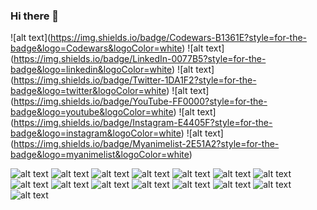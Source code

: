 ### Hi there 👋
!\[alt text](https://img.shields.io/badge/Codewars-B1361E?style=for-the-badge&logo=Codewars&logoColor=white)
!\[alt text](https://img.shields.io/badge/LinkedIn-0077B5?style=for-the-badge&logo=linkedin&logoColor=white)
!\[alt text](https://img.shields.io/badge/Twitter-1DA1F2?style=for-the-badge&logo=twitter&logoColor=white)
!\[alt text](https://img.shields.io/badge/YouTube-FF0000?style=for-the-badge&logo=youtube&logoColor=white)
!\[alt text](https://img.shields.io/badge/Instagram-E4405F?style=for-the-badge&logo=instagram&logoColor=white)
!\[alt text](https://img.shields.io/badge/Myanimelist-2E51A2?style=for-the-badge&logo=myanimelist&logoColor=white)

![alt text](https://img.shields.io/badge/TypeScript-007ACC?style=for-the-badge&logo=typescript&logoColor=white)
![alt text](https://img.shields.io/badge/JavaScript-F7DF1E?style=for-the-badge&logo=javascript&logoColor=black)
![alt text](https://img.shields.io/badge/Node.js-43853D?style=for-the-badge&logo=node.js&logoColor=white)
![alt text](https://img.shields.io/badge/Python-14354C?style=for-the-badge&logo=python&logoColor=white)
![alt text](https://img.shields.io/badge/Go-00ADD8?style=for-the-badge&logo=go&logoColor=white)
![alt text](https://img.shields.io/badge/Rust-000000?style=for-the-badge&logo=rust&logoColor=white)
![alt text](https://img.shields.io/badge/React-20232A?style=for-the-badge&logo=react&logoColor=61DAFB)
![alt text](https://img.shields.io/badge/Django-092E20?style=for-the-badge&logo=django&logoColor=white)
![alt text](https://img.shields.io/badge/PostgreSQL-316192?style=for-the-badge&logo=postgresql&logoColor=whit)
![alt text](https://img.shields.io/badge/MongoDB-4EA94B?style=for-the-badge&logo=mongodb&logoColor=white)
![alt text](https://img.shields.io/badge/Amazon_AWS-232F3E?style=for-the-badge&logo=amazon-aws&logoColor=white)
![alt text](https://img.shields.io/badge/GIT-E44C30?style=for-the-badge&logo=git&logoColor=white)
![alt text](https://img.shields.io/badge/Jenkins-D24939?style=for-the-badge&logo=Jenkins&logoColor=white)
![alt text](https://img.shields.io/badge/HTML5-E34F26?style=for-the-badge&logo=html5&logoColor=white)
![alt text](https://img.shields.io/badge/CSS3-1572B6?style=for-the-badge&logo=css3&logoColor=white)
<!--
**BMogetta/BMogetta** is a ✨ _special_ ✨ repository because its `README.md` (this file) appears on your GitHub profile.

Here are some ideas to get you started:

- 🔭 I’m currently working on ...
- 🌱 I’m currently learning ...
- 👯 I’m looking to collaborate on ...
- 🤔 I’m looking for help with ...
- 💬 Ask me about ...
- 📫 How to reach me: ...
- 😄 Pronouns: ...
- ⚡ Fun fact: ...
-->
